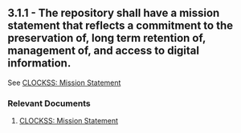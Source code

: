 ## 3.1.1 - The repository shall have a mission statement that reflects a commitment to the preservation of, long term retention of, management of, and access to digital information.

See [CLOCKSS: Mission Statement](CLOCKSS:_Mission_Statement "wikilink")

### Relevant Documents

1.  [CLOCKSS: Mission Statement](CLOCKSS:_Mission_Statement "wikilink")